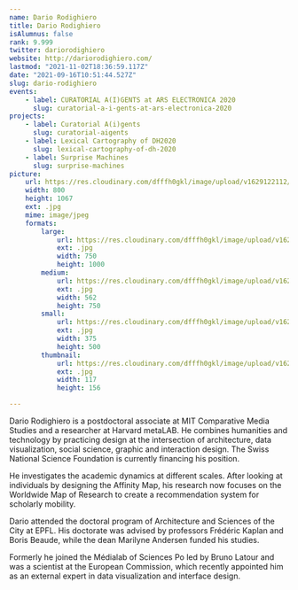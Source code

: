 ```yaml
---
name: Dario Rodighiero
title: Dario Rodighiero
isAlumnus: false
rank: 9.999
twitter: dariorodighiero
website: http://dariorodighiero.com/
lastmod: "2021-11-02T18:36:59.117Z"
date: "2021-09-16T10:51:44.527Z"
slug: dario-rodighiero
events:
    - label: CURATORIAL A(I)GENTS at ARS ELECTRONICA 2020
      slug: curatorial-a-i-gents-at-ars-electronica-2020
projects:
    - label: Curatorial A(i)gents
      slug: curatorial-aigents
    - label: Lexical Cartography of DH2020
      slug: lexical-cartography-of-dh-2020
    - label: Surprise Machines
      slug: surprise-machines
picture:
    url: https://res.cloudinary.com/dfffh0gkl/image/upload/v1629122112/dario_ea88134bd4.jpg
    width: 800
    height: 1067
    ext: .jpg
    mime: image/jpeg
    formats:
        large:
            url: https://res.cloudinary.com/dfffh0gkl/image/upload/v1629122114/large_dario_ea88134bd4.jpg
            ext: .jpg
            width: 750
            height: 1000
        medium:
            url: https://res.cloudinary.com/dfffh0gkl/image/upload/v1629122114/medium_dario_ea88134bd4.jpg
            ext: .jpg
            width: 562
            height: 750
        small:
            url: https://res.cloudinary.com/dfffh0gkl/image/upload/v1629122115/small_dario_ea88134bd4.jpg
            ext: .jpg
            width: 375
            height: 500
        thumbnail:
            url: https://res.cloudinary.com/dfffh0gkl/image/upload/v1629122113/thumbnail_dario_ea88134bd4.jpg
            ext: .jpg
            width: 117
            height: 156

---
```

Dario Rodighiero is a postdoctoral associate at MIT Comparative Media Studies and a researcher at Harvard metaLAB. He combines humanities and technology by practicing design at the intersection of architecture, data visualization, social science, graphic and interaction design. The Swiss National Science Foundation is currently financing his position.

He investigates the academic dynamics at different scales. After looking at individuals by designing the Affinity Map⁠, his research now focuses on the Worldwide Map of Research to create a recommendation system for scholarly mobility.

Dario attended the doctoral program of Architecture and Sciences of the City at EPFL. His doctorate was advised by professors Frédéric Kaplan and Boris Beaude, while the dean Marilyne Andersen funded his studies.

Formerly he joined the Médialab of Sciences Po led by Bruno Latour and was a scientist at the European Commission, which recently appointed him as an external expert in data visualization and interface design.